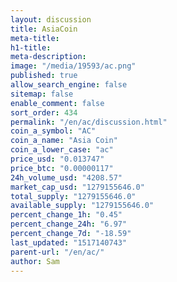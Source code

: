 ```yaml
---
layout: discussion
title: AsiaCoin
meta-title: 
h1-title: 
meta-description: 
image: "/media/19593/ac.png"
published: true
allow_search_engine: false
sitemap: false
enable_comment: false
sort_order: 434
permalink: "/en/ac/discussion.html"
coin_a_symbol: "AC"
coin_a_name: "Asia Coin"
coin_a_lower_case: "ac"
price_usd: "0.013747"
price_btc: "0.00000117"
24h_volume_usd: "4208.57"
market_cap_usd: "1279155646.0"
total_supply: "1279155646.0"
available_supply: "1279155646.0"
percent_change_1h: "0.45"
percent_change_24h: "6.97"
percent_change_7d: "-18.59"
last_updated: "1517140743"
parent-url: "/en/ac/"
author: Sam
---
```


